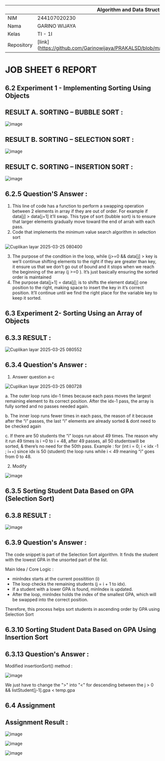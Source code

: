 |  | Algorithm and Data Structure |
|--|--|
| NIM |  244107020230|
| Nama |  GARINO WIJAYA |
| Kelas | TI - 1I |
| Repository | [link] (https://github.com/Garinowijaya/PRAKALSD/blob/main/Jobshhet06/REPORT.md)|

# JOB SHEET 6 REPORT

## 6.2 Experiment 1 - Implementing Sorting Using Objects
## RESULT A. SORTING – BUBBLE SORT : 

![image](https://github.com/user-attachments/assets/a6196021-723d-4d7a-b301-11092de7fdf2)

## RESULT B. SORTING – SELECTION SORT : 

![image](https://github.com/user-attachments/assets/86df9b03-9171-458a-8310-22f335d5c9ea)

## RESULT C. SORTING – INSERTION SORT : 

![image](https://github.com/user-attachments/assets/0948365e-3703-4b30-9cee-703083299c26)

## 6.2.5 Question'S Answer : 
1. This line of code has a function to perform a swapping operation between 2 elements in array if they are out of order. For example if data[j] > data[j+1] it’ll swap. This type of sort (bubble sort) is to ensure that larger elements gradually move toward the end of arrah with each pass.
2. Code that implements the minimum value search algorithm in selection sort

![Cuplikan layar 2025-03-25 080400](https://github.com/user-attachments/assets/e0e3263f-22c0-430f-8b81-2fb15a215f49)

3. The purpose of the condition in the loop, while (j>=0 && data[j] > key is we’ll continue shifting elements to the right if they are greater than key, it ensure us that we don’t go out of bound and it stops when we reach the beginning of the array (j >=0 ). It’s just basically ensuring the sorted order is maintained
4. The purpose data[j+1] = data[j]; is to shifts the element data[j] one position to the right, making space to insert the key in it’s correct position. It’ll continue until we find the right place for the variable key to keep it sorted.

## 6.3 Experiment 2- Sorting Using an Array of Objects
## 6.3.3 RESULT : 

![Cuplikan layar 2025-03-25 080552](https://github.com/user-attachments/assets/6e013b17-c457-462b-9c4a-42e1626dbd13)

## 6.3.4 Question's Answer : 
1. Answer question a-c

![Cuplikan layar 2025-03-25 080728](https://github.com/user-attachments/assets/5b0d67ae-7ffe-46af-9b0b-e9de1bc930a0)

   a. The outer loop runs idx-1 times because each pass moves the largest remaining element to its correct position. After the idx-1 pass, the array is fully sorted and no passes needed again.

   b. The inner loop runs fewer times in each pass, the reason of it because after the “i” passes, the last “i” elements are already sorted & dont need to be checked again

   c. If there are 50 students the “i” loops run about 49 times. The reason why it run 49 times is i =0 to i = 48, after 49 passes, all 50 studentswill be sorted, & there’s no need for the 50th pass. Example : for (int i = 0; i < idx -1 ; i++) since idx is 50 (student) the loop runs while i < 49 meaning “i” goes from 0 to 48.

2. Modify

![image](https://github.com/user-attachments/assets/b26b0e49-1dbb-4da7-9541-5ed2db0ade1c)

## 6.3.5 Sorting Student Data Based on GPA (Selection Sort)
## 6.3.8 RESULT : 

![image](https://github.com/user-attachments/assets/6378bc95-afef-4345-8fb0-01e30b1f383e)

## 6.3.9 Question's Answer : 
The code snippet is part of the Selection Sort algorithm. It finds the student with the lowest GPA in the unsorted part of the list.

Main Idea / Core Logic : 

- minIndex starts at the current possitition (i)
- The loop checks the remaining students (j = i + 1 to idx).
- If a student with a lower GPA is found, minIndex is updated.
- After the loop, minIndex holds the index of the smallest GPA, which will be swapped into the correct position.

Therefore, this process helps sort students in ascending order by GPA using Selection Sort

## 6.3.10 Sorting Student Data Based on GPA Using Insertion Sort
## 6.3.13 Question's Answer : 
Modified insertionSort() method : 

![image](https://github.com/user-attachments/assets/7283ae74-71c2-4d86-944d-94e7724ad820)

We just have to change the ">" into "<" for descending between the j > 0 && listStudent[j-1].gpa < temp.gpa

## 6.4 Assignment
## Assignment Result :

![image](https://github.com/user-attachments/assets/940b94b8-3966-4004-bcdb-b898c3b2731f)

![image](https://github.com/user-attachments/assets/00e79741-cbd3-44a0-85b2-b6d1eb767a00)

![image](https://github.com/user-attachments/assets/4eea06de-d287-4f69-95b6-44a37058a56b)
